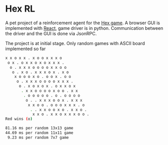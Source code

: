 # Hex RL

A pet project of a reinforcement agent for the [Hex game](https://en.wikipedia.org/wiki/Hex_(board_game)). A browser GUI is implemented with [React](https://github.com/facebook/react), game driver is in python. Communication between the driver and the GUI is done via JsonRPC.

The project is at initial stage. Only random games with ASCII board implemented so far

```bash
x x o x x . x o o x x x o   
 o x . o x x o x o x x x .  
  o . x x x o o o o x x o o 
   o . x o . x x x o x . x o
    x o o o x o . o o x . o o
     o . x x x o o o o x x x .
      o . x o x o x . o x x o x
       . x x o o o o x o o . x x
        . o o o o o . o . o o o o
         o . . x x x o o x . x x x
          x x o o . o o o x x x . o
           . . x x o o x o . x x o .
            x x o . x x o x x x o o .
Red wins (o)

81.16 ms per random 13x13 game
44.69 ms per random 11x11 game
 9.23 ms per random 7x7 game
```

